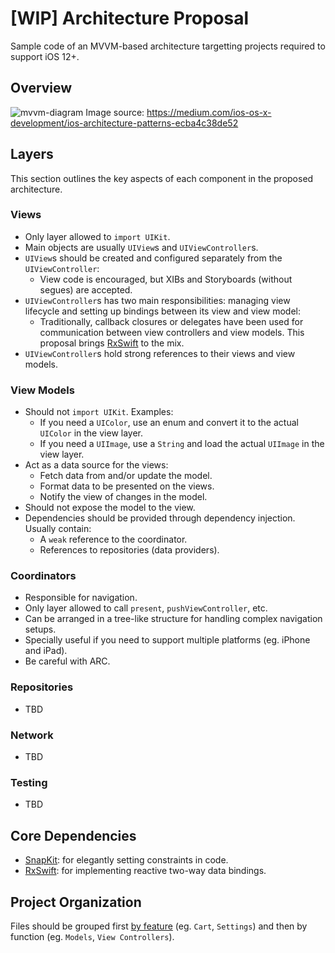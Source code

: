 # [WIP] Architecture Proposal

Sample code of an MVVM-based architecture targetting projects required to support iOS 12+.

## Overview

![mvvm-diagram](https://user-images.githubusercontent.com/2234780/115744888-581b2680-a369-11eb-9bbe-c0f5abf533d3.png)
Image source: https://medium.com/ios-os-x-development/ios-architecture-patterns-ecba4c38de52

## Layers

This section outlines the key aspects of each component in the proposed architecture.

### Views

* Only layer allowed to `import UIKit`.
* Main objects are usually `UIView`s and `UIViewController`s.
* `UIView`s should be created and configured separately from the `UIViewController`:
  * View code is encouraged, but XIBs and Storyboards (without segues) are accepted.
* `UIViewController`s has two main responsibilities: managing view lifecycle and setting up bindings between its view and view model:
  * Traditionally, callback closures or delegates have been used for communication between view controllers and view models. This proposal brings [RxSwift](https://github.com/ReactiveX/RxSwift) to the mix.
* `UIViewController`s hold strong references to their views and view models.

### View Models

* Should not `import UIKit`. Examples:
  * If you need a `UIColor`, use an enum and convert it to the actual `UIColor` in the view layer.
  * If you need a `UIImage`, use a `String` and load the actual `UIImage` in the view layer.
* Act as a data source for the views:
  * Fetch data from and/or update the model.
  * Format data to be presented on the views.
  * Notify the view of changes in the model.
* Should not expose the model to the view.
* Dependencies should be provided through dependency injection. Usually contain:
  * A `weak` reference to the coordinator.
  * References to repositories (data providers).

### Coordinators

* Responsible for navigation.
* Only layer allowed to call `present`, `pushViewController`, etc.
* Can be arranged in a tree-like structure for handling complex navigation setups.
* Specially useful if you need to support multiple platforms (eg. iPhone and iPad).
* Be careful with ARC.

### Repositories

* TBD

### Network

* TBD

### Testing

* TBD

## Core Dependencies

* [SnapKit](https://github.com/ReactiveX/RxSwift): for elegantly setting constraints in code.
* [RxSwift](https://github.com/ReactiveX/RxSwift): for implementing reactive two-way data bindings.

## Project Organization

Files should be grouped first [by feature](https://www.swiftbysundell.com/articles/structuring-swift-code/#features) (eg. `Cart`, `Settings`) and then by function (eg. `Models`, `View Controllers`).
